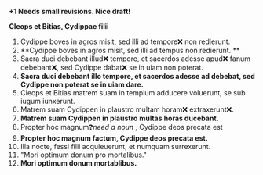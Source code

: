 **+1 Needs small revisions. Nice draft!**

**Cleops et Bitias, Cydippae filii**

1. Cydippe boves in agros misit, sed illi ad tempore❌ non redierunt. 
2. **Cydippe boves in agros misit, sed illi ad tempus non redierunt. **
3. Sacra duci debebant illud❌ tempore, et sacerdos adesse apud❌ fanum debebant❌, sed Cydippe dabat❌ se in uiam non poterat. 
4. **Sacra duci debebant illo tempore, et sacerdos adesse ad debebat, sed Cydippe non poterat se in uiam dare.**
5. Cleops et Bitias matrem suam in templum adducere voluerunt, se sub iugum iunxerunt. 
6. Matrem suam Cydippen in plaustro multam horam❌ extraxerunt❌.                                                                       
7. **Matrem suam Cydippen in plaustro multas horas ducebant.**
8. Propter hoc magnum❓*need a noun* , Cydippe deos precata est 
9. **Propter hoc magnum factum, Cydippe deos precata est.**
10. Illa nocte, fessi filii acquieuerunt, et numquam surrexerunt.  
11. "Mori optimum donum pro mortalibus."
12. **Mori optimum donum mortablibus.**
